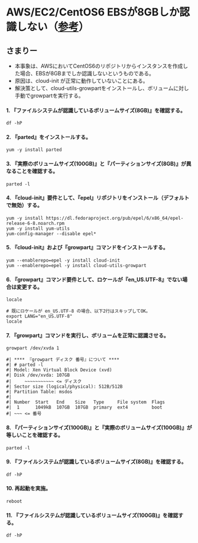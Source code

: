 # AWS/EC2/CentOS6 EBSが8GBしか認識しない（[参考](http://ysh.hateblo.jp/entry/2016/04/08/011349)）

## さまりー
- 本事象は、AWSにおいてCentOS6のリポジトリからインスタンスを作成した場合、EBSが8GBまでしか認識しないというものである。
- 原因は、cloud-init が正常に動作していないことにある。
- 解決策として、cloud-utils-growpartをインストールし、ボリュームに対し手動でgrowpartを実行する。

####  1. 『ファイルシステムが認識しているボリュームサイズ(8GB)』を確認する。

    df -hP

####  2. 『parted』をインストールする。

    yum -y install parted

####  3. 『実際のボリュームサイズ(100GB)』と『パーティションサイズ(8GB)』が異なることを確認する。

    parted -l

####  4. 『cloud-init』要件として、『epel』リポジトリをインストール（デフォルトで無効）する。

    yum -y install https://dl.fedoraproject.org/pub/epel/6/x86_64/epel-release-6-8.noarch.rpm
    yum -y install yum-utils
    yum-config-manager --disable epel*

####  5. 『cloud-init』および『growpart』コマンドをインストールする。

    yum --enablerepo=epel -y install cloud-init
    yum --enablerepo=epel -y install cloud-utils-growpart

####  6. 『growpart』コマンド要件として、ロケールが『en_US.UTF-8』でない場合は変更する。

    locale

    # 既にロケールが en_US.UTF-8 の場合、以下2行はスキップしてOK。
    export LANG="en_US.UTF-8"
    locale

####  7. 『growpart』コマンドを実行し、ボリュームを正常に認識させる。

    growpart /dev/xvda 1

    #| **** 『growpart ディスク 番号』について ****
    #| # parted -l
    #| Model: Xen Virtual Block Device (xvd)
    #| Disk /dev/xvda: 107GB
    #|     ~~~~~~~~~~~ <= ディスク
    #| Sector size (logical/physical): 512B/512B
    #| Partition Table: msdos
    #| 
    #| Number  Start   End    Size   Type     File system  Flags
    #|  1      1049kB  107GB  107GB  primary  ext4         boot
    #| ~~~ <= 番号

####  8. 『パーティションサイズ(100GB)』と『実際のボリュームサイズ(100GB)』が等しいことを確認する。

    parted -l

####  9. 『ファイルシステムが認識しているボリュームサイズ(8GB)』を確認する。

    df -hP

#### 10. 再起動を実施。

    reboot

#### 11. 『ファイルシステムが認識しているボリュームサイズ(100GB)』を確認する。

    df -hP



